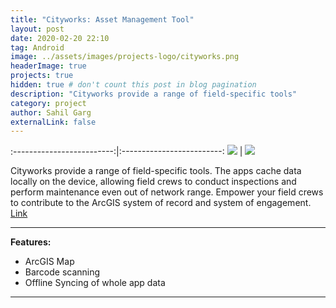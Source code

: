 ```yaml
---
title: "Cityworks: Asset Management Tool"
layout: post
date: 2020-02-20 22:10
tag: Android
image: ../assets/images/projects-logo/cityworks.png
headerImage: true
projects: true
hidden: true # don't count this post in blog pagination
description: "Cityworks provide a range of field-specific tools"
category: project
author: Sahil Garg
externalLink: false
---
```


:-------------------------:|:-------------------------:
![](https://play-lh.googleusercontent.com/ylg0GB_9rclGpomYqlwQcDq5MgOdWiDkgF7sOSP7Qk-CuXylQYt7-Zm3s1u17pecJdus=w720-h310-rw)  |  ![](https://play-lh.googleusercontent.com/i9cDGV0eN5135FDH5SJ4P-D3lR2WkYJOhncu_Unxokti0nIxAnM-ztSH_PZMqMla7zg=w720-h310-rw)


Cityworks provide a range of field-specific tools. The apps cache data locally on the device, allowing field crews to conduct inspections and perform maintenance even out of network range. Empower your field crews to contribute to the ArcGIS system of record and system of engagement. [Link](https://play.google.com/store/apps/developer?id=Azteca+Systems,+LLC.)

---

**Features:**

- ArcGIS Map
- Barcode scanning
- Offline Syncing of whole app data

---
